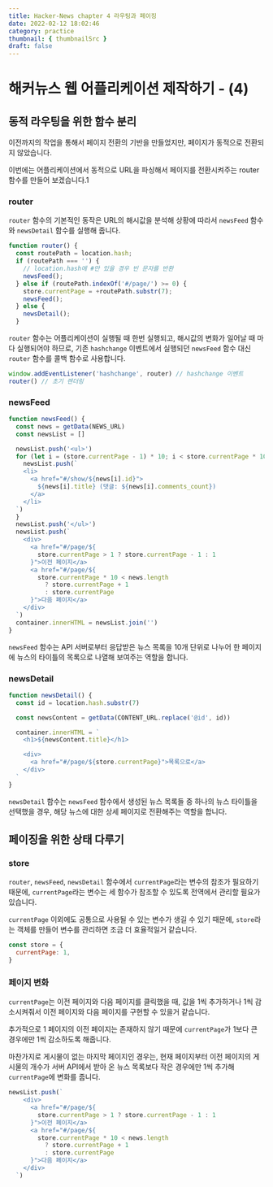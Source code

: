 ```yaml
---
title: Hacker-News chapter 4 라우팅과 페이징
date: 2022-02-12 18:02:46
category: practice
thumbnail: { thumbnailSrc }
draft: false
---
```


# 해커뉴스 웹 어플리케이션 제작하기 - (4)

## 동적 라우팅을 위한 함수 분리

이전까지의 작업을 통해서 페이지 전환의 기반을 만들었지만, 페이지가 동적으로 전환되지 않았습니다.

이번에는 어플리케이션에서 동적으로 URL을 파싱해서 페이지를 전환시켜주는 router 함수를 만들어 보겠습니다.1

### router

`router` 함수의 기본적인 동작은 URL의 해시값을 분석해 상황에 따라서 `newsFeed` 함수와 `newsDetail` 함수를 실행해 줍니다.

```js
function router() {
  const routePath = location.hash;
  if (routePath === '') {
    // location.hash에 #만 있을 경우 빈 문자를 반환
    newsFeed();
  } else if (routePath.indexOf('#/page/') >= 0) {
    store.currentPage = +routePath.substr(7);
    newsFeed();
  } else {
    newsDetail();
  }
```

`router` 함수는 어플리케이션이 실행될 때 한번 실행되고, 해시값의 변화가 일어날 때 마다 실행되어야 하므로, 기존 `hashchange` 이벤트에서 실행되던 `newsFeed` 함수 대신 `router` 함수를 콜백 함수로 사용합니다.

```js
window.addEventListener('hashchange', router) // hashchange 이벤트
router() // 초기 렌더링
```

### newsFeed

```js
function newsFeed() {
  const news = getData(NEWS_URL)
  const newsList = []

  newsList.push('<ul>')
  for (let i = (store.currentPage - 1) * 10; i < store.currentPage * 10; i++) {
    newsList.push(`
    <li>
      <a href="#/show/${news[i].id}">
        ${news[i].title} (댓글: ${news[i].comments_count})
      </a>
    </li>
  `)
  }
  newsList.push('</ul>')
  newsList.push(`
    <div>
      <a href="#/page/${
        store.currentPage > 1 ? store.currentPage - 1 : 1
      }">이전 페이지</a>
      <a href="#/page/${
        store.currentPage * 10 < news.length
          ? store.currentPage + 1
          : store.currentPage
      }">다음 페이지</a>
    </div>
  `)
  container.innerHTML = newsList.join('')
}
```

`newsFeed` 함수는 API 서버로부터 응답받은 뉴스 목록을 10개 단위로 나누어 한 페이지에 뉴스의 타이틀의 목록으로 나열해 보여주는 역할을 합니다.

### newsDetail

```js
function newsDetail() {
  const id = location.hash.substr(7)

  const newsContent = getData(CONTENT_URL.replace('@id', id))

  container.innerHTML = `
    <h1>${newsContent.title}</h1>

    <div>
      <a href="#/page/${store.currentPage}">목록으로</a>
    </div>
  `
}
```

`newsDetail` 함수는 `newsFeed` 함수에서 생성된 뉴스 목록들 중 하나의 뉴스 타이틀을 선택했을 경우, 해당 뉴스에 대한 상세 페이지로 전환해주는 역할을 합니다.

## 페이징을 위한 상태 다루기

### store

`router`, `newsFeed`, `newsDetail` 함수에서 `currentPage`라는 변수의 참조가 필요하기 때문에, `currentPage`라는 변수는 세 함수가 참조할 수 있도록 전역에서 관리할 필요가 있습니다.

`currentPage` 이외에도 공통으로 사용될 수 있는 변수가 생길 수 있기 때문에, `store`라는 객체를 만들어 변수를 관리하면 조금 더 효율적일거 같습니다.

```js
const store = {
  currentPage: 1,
}
```

### 페이지 변화

`currentPage`는 이전 페이지와 다음 페이지를 클릭했을 때, 값을 1씩 추가하거나 1씩 감소시켜줘서 이전 페이지와 다음 페이지를 구현할 수 있을거 같습니다.

추가적으로 1 페이지의 이전 페이지는 존재하지 않기 때문에 `currentPage`가 1보다 큰 경우에만 1씩 감소하도록 해줍니다.

마찬가지로 게시물이 없는 마지막 페이지인 경우는, 현재 페이지부터 이전 페이지의 게시물의 개수가 서버 API에서 받아 온 뉴스 목록보다 작은 경우에만 1씩 추가해 `currentPage`에 변화를 줍니다.

```js
newsList.push(`
    <div>
      <a href="#/page/${
        store.currentPage > 1 ? store.currentPage - 1 : 1
      }">이전 페이지</a>
      <a href="#/page/${
        store.currentPage * 10 < news.length
          ? store.currentPage + 1
          : store.currentPage
      }">다음 페이지</a>
    </div>
  `)
```
